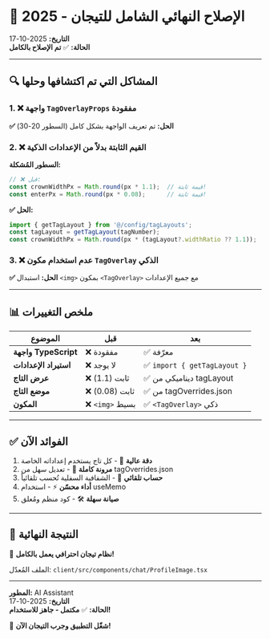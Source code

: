 # 🎯 الإصلاح النهائي الشامل للتيجان - 2025

**التاريخ:** 2025-10-17  
**الحالة:** ✅ **تم الإصلاح بالكامل**

---

## 🔍 المشاكل التي تم اكتشافها وحلها

### 1. ❌ واجهة `TagOverlayProps` مفقودة
**✅ الحل:** تم تعريف الواجهة بشكل كامل (السطور 20-30)

### 2. ❌ القيم الثابتة بدلاً من الإعدادات الذكية
**السطور المُشكلة:**
```typescript
// ❌ قبل:
const crownWidthPx = Math.round(px * 1.1);  // قيمة ثابتة!
const enterPx = Math.round(px * 0.08);      // قيمة ثابتة!
```

**✅ الحل:** 
```typescript
import { getTagLayout } from '@/config/tagLayouts';
const tagLayout = getTagLayout(tagNumber);
const crownWidthPx = Math.round(px * (tagLayout?.widthRatio ?? 1.1));
```

### 3. ❌ عدم استخدام مكون `TagOverlay` الذكي
**✅ الحل:** استبدال `<img>` بمكون `<TagOverlay>` مع جميع الإعدادات

---

## 📊 ملخص التغييرات

| الموضوع | قبل | بعد |
|---------|-----|-----|
| **واجهة TypeScript** | ❌ مفقودة | ✅ معرّفة |
| **استيراد الإعدادات** | ❌ لا يوجد | ✅ `import { getTagLayout }` |
| **عرض التاج** | ❌ ثابت (1.1) | ✅ ديناميكي من tagLayout |
| **موضع التاج** | ❌ ثابت (0.08) | ✅ من tagOverrides.json |
| **المكون** | ❌ `<img>` بسيط | ✅ `<TagOverlay>` ذكي |

---

## ✅ الفوائد الآن

1. **دقة عالية** 🎯 - كل تاج يستخدم إعداداته الخاصة
2. **مرونة كاملة** 🔧 - تعديل سهل من tagOverrides.json
3. **حساب تلقائي** 🤖 - الشفافية السفلية تُحسب تلقائياً
4. **أداء محسّن** ⚡ - استخدام useMemo
5. **صيانة سهلة** 🛠️ - كود منظم ومُعلق

---

## 🎉 النتيجة النهائية

🎯 **نظام تيجان احترافي يعمل بالكامل!**

الملف المُعدّل: `client/src/components/chat/ProfileImage.tsx`

---

**المطور:** AI Assistant  
**التاريخ:** 2025-10-17  
**الحالة:** ✅ **مكتمل - جاهز للاستخدام!**

🚀 **شغّل التطبيق وجرب التيجان الآن!**
